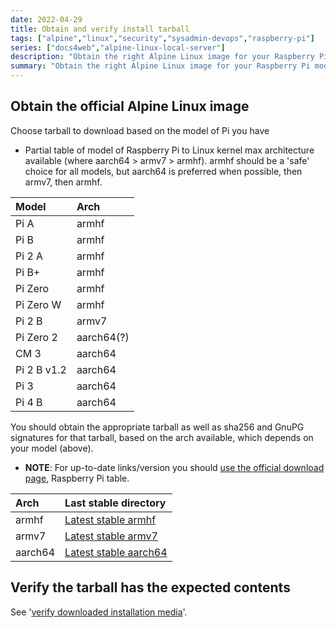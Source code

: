 ```yaml
---
date: 2022-04-29
title: Obtain and verify install tarball
tags: ["alpine","linux","security","sysadmin-devops","raspberry-pi"]
series: ["docs4web","alpine-linux-local-server"]
description: "Obtain the right Alpine Linux image for your Raspberry Pi model"
summary: "Obtain the right Alpine Linux image for your Raspberry Pi model"
---
```


## Obtain the official Alpine Linux image

Choose tarball to download based on the model of Pi you have

* Partial table of model of Raspberry Pi to Linux kernel max architecture available (where aarch64 > armv7 > armhf). armhf should be a 'safe' choice for all models, but aarch64 is preferred when possible, then armv7, then armhf.

| Model       | Arch       |
|:----------- |:---------- |
| Pi A        | armhf      |
| Pi B        | armhf      |
| Pi 2 A      | armhf      |
| Pi B+       | armhf      |
| Pi Zero     | armhf      |
| Pi Zero W   | armhf      |
| Pi 2 B      | armv7      |
| Pi Zero 2   | aarch64(?) |
| CM 3        | aarch64    |
| Pi 2 B v1.2 | aarch64    |
| Pi 3        | aarch64    |
| Pi 4 B      | aarch64    |

You should obtain the appropriate tarball as well as sha256 and GnuPG signatures for that tarball, based on the arch available, which depends on your model (above).

* **NOTE**: For up-to-date links/version you should [use the official download page](https://www.alpinelinux.org/downloads/), Raspberry Pi table.

| Arch    | Last stable directory                                                                          |
|:------- |:---------------------------------------------------------------------------------------------- |
| armhf   | [Latest stable armhf](https://dl-cdn.alpinelinux.org/alpine/latest-stable/releases/armhf/)     |
| armv7   | [Latest stable armv7](https://dl-cdn.alpinelinux.org/alpine/latest-stable/releases/armv7/)     |
| aarch64 | [Latest stable aarch64](https://dl-cdn.alpinelinux.org/alpine/latest-stable/releases/aarch64/) |

## Verify the tarball has the expected contents

See '[verify downloaded installation media](../../verify-downloaded-install-media/_index.md)'.
